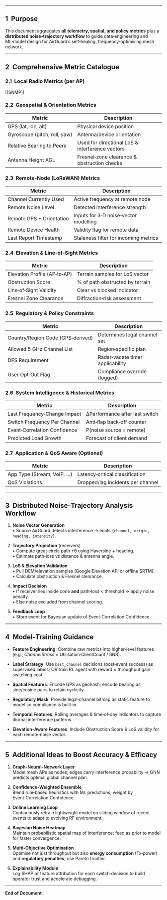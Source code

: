 
---

## 1  Purpose

This document aggregates **all telemetry, spatial, and policy metrics** plus a **distributed noise‑trajectory workflow** to guide data‑engineering and ML‑model design for AirGuard’s self‑healing, frequency‑optimising mesh network.

---

## 2  Comprehensive Metric Catalogue

### 2.1  Local Radio Metrics (per AP)

[[SNMP]]

### 2.2  Geospatial & Orientation Metrics

| Metric                       | Description                                     |
| ---------------------------- | ----------------------------------------------- |
| GPS (lat, lon, alt)          | Physical device position                        |
| Gyroscope (pitch, roll, yaw) | Antenna/device orientation                      |
| Relative Bearing to Peers    | Used for directional LoS & interference vectors |
| Antenna Height AGL           | Fresnel‑zone clearance & obstruction checks     |

### 2.3  Remote‑Node (LoRaWAN) Metrics

| Metric                   | Description                           |
| ------------------------ | ------------------------------------- |
| Channel Currently Used   | Active frequency at remote node       |
| Remote Noise Level       | Detected interference strength        |
| Remote GPS + Orientation | Inputs for 3‑D noise‑vector modelling |
| Remote Device Health     | Validity flag for remote data         |
| Last Report Timestamp    | Staleness filter for incoming metrics |

### 2.4  Elevation & Line‑of‑Sight Metrics

|Metric|Description|
|---|---|
|Elevation Profile (AP‑to‑AP)|Terrain samples for LoS vector|
|Obstruction Score|% of path obstructed by terrain|
|Line‑of‑Sight Validity|Clear vs blocked indicator|
|Fresnel Zone Clearance|Diffraction‑risk assessment|

### 2.5  Regulatory & Policy Constraints

|Metric|Description|
|---|---|
|Country/Region Code (GPS‑derived)|Determines legal channel set|
|Allowed 5 GHz Channel List|Region‑specific plan|
|DFS Requirement|Radar‑vacate timer applicability|
|User Opt‑Out Flag|Compliance override (logged)|

### 2.6  System Intelligence & Historical Metrics

|Metric|Description|
|---|---|
|Last Frequency‑Change Impact|ΔPerformance after last switch|
|Switch Frequency Per Channel|Anti‑flap back‑off counter|
|Event‑Correlation Confidence|P(noise source = remote)|
|Predicted Load Growth|Forecast of client demand|

### 2.7  Application & QoS Aware (Optional)

|Metric|Description|
|---|---|
|App Type (Stream, VoIP, …)|Latency‑critical classification|
|QoS Violations|Dropped/lag incidents per channel|

---

## 3  Distributed Noise‑Trajectory Analysis Workflow

1. **Noise Vector Generation**  
    • Source AirGuard detects interference → emits `{channel, origin, heading, intensity}`.
    
2. **Trajectory Projection** (receivers)  
    • Compute great‑circle path ±θ using Haversine + heading.  
    • Estimate path‑loss vs distance & antenna angle.
    
3. **LoS & Elevation Validation**  
    • Pull DEM/elevation samples (Google Elevation API or offline SRTM).  
    • Calculate obstruction & Fresnel clearance.
    
4. **Impact Decision**  
    • If receiver lies inside cone **and** path‑loss < threshold → apply noise penalty.  
    • Else noise excluded from channel scoring.
    
5. **Feedback Loop**  
    • Store event for Bayesian update of Event‑Correlation Confidence.
    

---

## 4  Model‑Training Guidance

- **Feature Engineering**: Combine raw metrics into higher‑level features (e.g., _ChannelStress_ = Utilisation·ClientCount / SNR).
    
- **Label Strategy**: Use `best_channel` decisions (post‑event success) as supervised labels; OR train RL agent with reward = throughput gain − switching cost.
    
- **Spatial Features**: Encode GPS as geohash; encode bearing as sine/cosine pairs to retain cyclicity.
    
- **Regulatory Mask**: Provide legal‑channel bitmap as static feature to model so compliance is built‑in.
    
- **Temporal Features**: Rolling averages & time‑of‑day indicators to capture diurnal interference patterns.
    
- **Elevation‑Aware Features**: Include Obstruction Score & LoS validity for each remote‑noise vector.
    

---

## 5  Additional Ideas to Boost Accuracy & Efficacy

1. **Graph‑Neural‑Network Layer**  
    Model mesh APs as nodes; edges carry interference probability → GNN predicts optimal global channel plan.
    
2. **Confidence‑Weighted Ensemble**  
    Blend rule‑based heuristics with ML predictions; weight by Event‑Correlation Confidence.
    
3. **Online Learning Loop**  
    Continuously retrain lightweight model on sliding window of recent events to adapt to evolving RF environment.
    
4. **Bayesian Noise Heatmap**  
    Maintain probabilistic spatial map of interference; feed as prior to model for faster convergence.
    
5. **Multi‑Objective Optimisation**  
    Optimise not just throughput but also **energy consumption** (Tx‑power) and **regulatory penalties**; use Pareto frontier.
    
6. **Explainability Module**  
    Log SHAP or feature attribution for each switch‑decision to build operator trust and accelerate debugging.
    

---

**End of Document**